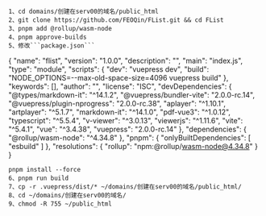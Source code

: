 ```
1、cd domains/创建在serv00的域名/public_html
2、git clone https://github.com/FEOQin/FList.git && cd FList
3、pnpm add @rollup/wasm-node
4、pnpm approve-builds
5、修改```package.json```
```
{
  "name": "flist",
  "version": "1.0.0",
  "description": "",
  "main": "index.js",
  "type": "module",
  "scripts": {
    "dev": "vuepress dev",
    "build": "NODE_OPTIONS=--max-old-space-size=4096 vuepress build"
  },
  "keywords": [],
  "author": "",
  "license": "ISC",
  "devDependencies": {
    "@types/markdown-it": "^14.1.2",
    "@vuepress/bundler-vite": "2.0.0-rc.14",
    "@vuepress/plugin-nprogress": "2.0.0-rc.38",
    "aplayer": "^1.10.1",
    "artplayer": "^5.1.7",
    "markdown-it": "^14.1.0",
    "pdf-vue3": "^1.0.12",
    "typescript": "^5.5.4",
    "v-viewer": "^3.0.13",
    "viewerjs": "^1.11.6",
    "vite": "^5.4.1",
    "vue": "^3.4.38",
    "vuepress": "2.0.0-rc.14"
  },
  "dependencies": {
    "@rollup/wasm-node": "^4.34.8"
  },
  "pnpm": {
    "onlyBuiltDependencies": [
      "esbuild"
    ]
  },
  "resolutions": {
    "rollup": "npm:@rollup/wasm-node@4.34.8"
  }
}
```
pnpm install --force
6、pnpm run build
7、cp -r .vuepress/dist/* ~/domains/创建在serv00的域名/public_html/
8、cd ~/domains/创建在serv00的域名/ 
9、chmod -R 755 ~/public_html
```

